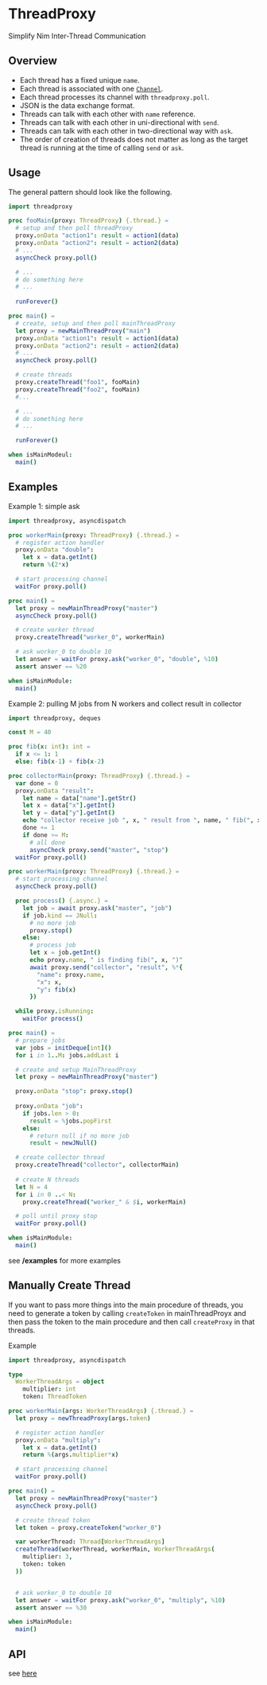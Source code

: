 # ThreadProxy

Simplify Nim Inter-Thread Communication

## Overview 

- Each thread has a fixed unique `name`.
- Each thread is associated with one [`Channel`](https://nim-lang.org/docs/channels.html#Channel). 
- Each thread processes its channel with `threadproxy.poll`.
- JSON is the data exchange format.
- Threads can talk with each other with `name` reference. 
- Threads can talk with each other in uni-directional with `send`.
- Threads can talk with each other in two-directional way with `ask`.
- The order of creation of threads does not matter as long as the target thread is running at the time of calling `send` or `ask`.

## Usage 

The general pattern should look like the following.

```nim
import threadproxy

proc fooMain(proxy: ThreadProxy) {.thread.} =
  # setup and then poll threadProxy
  proxy.onData "action1": result = action1(data)
  proxy.onData "action2": result = action2(data)
  # ... 
  asyncCheck proxy.poll()

  # ... 
  # do something here
  # ... 
  
  runForever()

proc main() =
  # create, setup and then poll mainThreadProxy
  let proxy = newMainThreadProxy("main")
  proxy.onData "action1": result = action1(data)
  proxy.onData "action2": result = action2(data)
  # ...
  asyncCheck proxy.poll()

  # create threads
  proxy.createThread("foo1", fooMain)
  proxy.createThread("foo2", fooMain)
  #... 

  # ...
  # do something here
  # ...

  runForever()

when isMainModeul:
  main()
```

## Examples

Example 1: simple ask

```nim
import threadproxy, asyncdispatch

proc workerMain(proxy: ThreadProxy) {.thread.} =
  # register action handler
  proxy.onData "double":
    let x = data.getInt()
    return %(2*x)

  # start processing channel
  waitFor proxy.poll()

proc main() =
  let proxy = newMainThreadProxy("master")
  asyncCheck proxy.poll()

  # create worker thread
  proxy.createThread("worker_0", workerMain)

  # ask worker_0 to double 10
  let answer = waitFor proxy.ask("worker_0", "double", %10)
  assert answer == %20

when isMainModule:
  main()
```

Example 2: pulling M jobs from N workers and collect result in collector

```nim
import threadproxy, deques

const M = 40

proc fib(x: int): int = 
  if x <= 1: 1 
  else: fib(x-1) + fib(x-2)

proc collectorMain(proxy: ThreadProxy) {.thread.} =
  var done = 0
  proxy.onData "result":
    let name = data["name"].getStr()
    let x = data["x"].getInt()
    let y = data["y"].getInt()
    echo "collector receive job ", x, " result from ", name, " fib(", x, ") = ", y
    done += 1
    if done >= M:
      # all done
      asyncCheck proxy.send("master", "stop")
  waitFor proxy.poll()

proc workerMain(proxy: ThreadProxy) {.thread.} =
  # start processing channel
  asyncCheck proxy.poll()

  proc process() {.async.} =
    let job = await proxy.ask("master", "job")
    if job.kind == JNull: 
      # no more job
      proxy.stop()
    else:
      # process job
      let x = job.getInt()
      echo proxy.name, " is finding fib(", x, ")"
      await proxy.send("collector", "result", %*{
        "name": proxy.name,
        "x": x,
        "y": fib(x)
      })

  while proxy.isRunning:
    waitFor process()

proc main() =
  # prepare jobs
  var jobs = initDeque[int]()
  for i in 1..M: jobs.addLast i

  # create and setup MainThreadProxy
  let proxy = newMainThreadProxy("master")

  proxy.onData "stop": proxy.stop()
  
  proxy.onData "job":
    if jobs.len > 0:
      result = %jobs.popFirst
    else:
      # return null if no more job
      result = newJNull()

  # create collector thread
  proxy.createThread("collector", collectorMain)
  
  # create N threads
  let N = 4
  for i in 0 ..< N:
    proxy.createThread("worker_" & $i, workerMain)

  # poll until proxy stop
  waitFor proxy.poll()

when isMainModule:
  main()
```

see **/examples** for more examples

## Manually Create Thread

If you want to pass more things into the main procedure of threads, you need to generate a token by calling `createToken` in mainThreadProyx and then pass the token to the main procedure and then call `createProxy` in that threads.

Example

```nim
import threadproxy, asyncdispatch

type
  WorkerThreadArgs = object
    multiplier: int
    token: ThreadToken

proc workerMain(args: WorkerThreadArgs) {.thread.} =
  let proxy = newThreadProxy(args.token)

  # register action handler
  proxy.onData "multiply":
    let x = data.getInt()
    return %(args.multiplier*x)

  # start processing channel
  waitFor proxy.poll()

proc main() =
  let proxy = newMainThreadProxy("master")
  asyncCheck proxy.poll()

  # create thread token
  let token = proxy.createToken("worker_0")

  var workerThread: Thread[WorkerThreadArgs]
  createThread(workerThread, workerMain, WorkerThreadArgs(
    multiplier: 3,
    token: token
  ))


  # ask worker_0 to double 10
  let answer = waitFor proxy.ask("worker_0", "multiply", %10)
  assert answer == %30

when isMainModule:
  main()
```

## API 

see [here](https://jackhftang.github.io/threadproxy.nim/)


